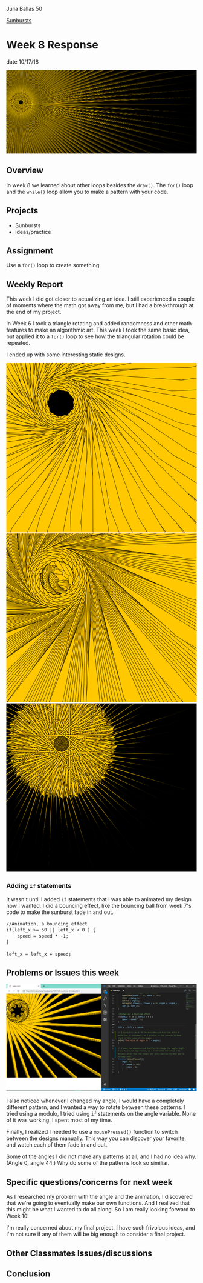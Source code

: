 Julia Ballas 50

[Sunbursts](https://jballas.github.io/120-work/hw-8/index.html)

# Week 8 Response

date 10/17/18

![sunbursts](screenshot_sunbursts.PNG)

## Overview

In week 8 we learned about other loops besides the `draw()`. The `for()` loop and the `while()` loop allow you to make a pattern with your code.

## Projects

- Sunbursts
- ideas/practice

## Assignment

Use a `for()` loop to create something.

## Weekly Report

This week I did got closer to actualizing an idea. I still experienced a couple of moments where the math got away from me, but I had a breakthrough at the end of my project.

In Week 6 I took a triangle rotating and added randomness and other math features to make an algorithmic art. This week I took the same basic idea, but applied it to a `for()` loop to see how the triangular rotation could be repeated.

I ended up with some interesting static designs.

![blackhole](screenshot_blackhole.PNG)
![staircase](screenshot_staircase.PNG)
![sun](screenshot_sun.PNG)

### Adding `if` statements

It wasn't until I added `if` statements that I was able to animated my design how I wanted. I did a bouncing effect, like the bouncing ball from week 7's code to make the sunburst fade in and out.

```JS
//Animation, a bouncing effect
if(left_x >= 50 || left_x < 0 ) {
    speed = speed * -1;
}

left_x = left_x + speed;
```

## Problems or Issues this week
![final sunbursts](screenshot_final_sunburst.PNG)

I also noticed whenever I changed my angle, I would have a completely different pattern, and I wanted a way to rotate between these patterns. I tried using a modulo, I tried using `if` statements on the angle variable. None of it was working. I spent most of my time.

Finally, I realized I needed to use a `mousePressed()` function to switch between the designs manually. This way you can discover your favorite, and watch each of them fade in and out.

Some of the angles I did not make any patterns at all, and I had no idea why. (Angle 0, angle 44.) Why do some of the patterns look so similiar.

## Specific questions/concerns for next week

As I researched my problem with the angle and the animation, I discovered that we're going to eventually make our own functions. And I realized that this might be what I wanted to do all along. So I am really looking forward to Week 10!

I'm really concerned about my final project. I have such frivolous ideas, and I'm not sure if any of them will be big enough to consider a final project.

## Other Classmates Issues/discussions


## Conclusion
